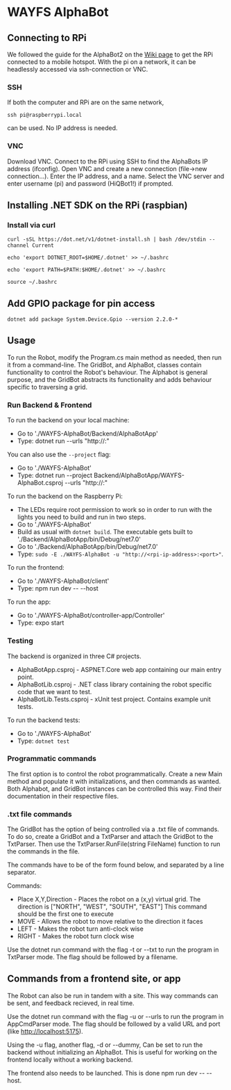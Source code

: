 # WAYFS AlphaBot

## Connecting to RPi
We followed the guide for the AlphaBot2 on the [Wiki page](https://hiq365.atlassian.net/wiki/spaces/Labbet/pages/18055489/Robot) to get the RPi connected to a mobile hotspot. With the pi on a network, it can be headlessly accessed via ssh-connection or VNC.

### SSH
If both the computer and RPi are on the same network,
```console
ssh pi@raspberrypi.local
```
can be used. No IP address is needed.

### VNC
Download VNC. Connect to the RPi using SSH to find the AlphaBots IP address (ifconfig). Open VNC and create a new connection (file->new connection...). Enter the IP address, and a name. Select the VNC server and enter username (pi) and password (HiQBot1!) if prompted.

## Installing .NET SDK on the RPi (raspbian)

### Install via curl
```console
curl -sSL https://dot.net/v1/dotnet-install.sh | bash /dev/stdin --channel Current
```

```console
echo 'export DOTNET_ROOT=$HOME/.dotnet' >> ~/.bashrc
```

```console
echo 'export PATH=$PATH:$HOME/.dotnet' >> ~/.bashrc
```

```console
source ~/.bashrc
```

## Add GPIO package for pin access

```console
dotnet add package System.Device.Gpio --version 2.2.0-*
```

## Usage

To run the Robot, modify the Program.cs main method as needed, then run it from a command-line.
The GridBot, and AlphaBot, classes contain functionality to control the Robot's behaviour.
The Alphabot is general purpose, and the GridBot abstracts its functionality and adds behaviour specific to traversing a grid.

### Run Backend & Frontend

To run the backend on your local machine:
* Go to './WAYFS-AlphaBot/Backend/AlphaBotApp'
* Type: dotnet run --urls "http://<rpi-ip-address>:<port>"

You can also use the `--project` flag:
* Go to './WAYFS-AlphaBot'
* Type: dotnet run --project Backend/AlphaBotApp/WAYFS-AlphaBot.csproj --urls "http://<rpi-ip-address>:<port>"

To run the backend on the Raspberry Pi:
* The LEDs require root permission to work so in order to run with the lights you need to build and run in two steps.
* Go to './WAYFS-AlphaBot'
* Build as usual with `dotnet build`. The executable gets built to './Backend/AlphaBotApp/bin/Debug/net7.0'
* Go to './Backend/AlphaBotApp/bin/Debug/net7.0'
* Type: `sudo -E ./WAYFS-AlphaBot -u "http://<rpi-ip-address>:<port>"`.

To run the frontend:
* Go to './WAYFS-AlphaBot/client'
* Type: npm run dev -- --host

To run the app:
* Go to './WAYFS-AlphaBot/controller-app/Controller'
* Type: expo start

### Testing

The backend is organized in three C# projects.
* AlphaBotApp.csproj - ASPNET.Core web app containing our main entry point.
* AlphaBotLib.csproj - .NET class library containing the robot specific code that we want to test.
* AlphaBotLib.Tests.csproj - xUnit test project. Contains example unit tests.

To run the backend tests:
* Go to './WAYFS-AlphaBot'
* Type: `dotnet test`

### Programmatic commands
The first option is to control the robot programmatically. Create a new Main method and populate it with initializations, and then commands as wanted. Both Alphabot, and GridBot instances can be controlled this way.
Find their documentation in their respective files.

### .txt file commands
The GridBot has the option of being controlled via a .txt file of commands.
To do so, create a GridBot and a TxtParser and attach the GridBot to the TxtParser.
Then use the TxtParser.RunFile(string FileName) function to run the commands in the file.

The commands have to be of the form found below, and separated by a line separator.

Commands:
* Place X,Y,Direction - Places the robot on a (x,y) virtual grid. The direction is ["NORTH", "WEST", "SOUTH", "EAST"] This command should be the first one to execute
* MOVE - Allows the robot to move relative to the direction it faces
* LEFT - Makes the robot turn anti-clock wise
* RIGHT - Makes the robot turn clock wise

Use the dotnet run command with the flag -t or --txt to run the program in TxtParser mode. The flag should be followed by a filename.

## Commands from a frontend site, or app
The Robot can also be run in tandem with a site. This way commands can be sent, and feedback recieved, in real time.

Use the dotnet run command with the flag -u or --urls to run the program in AppCmdParser mode. The flag should be followed by a valid URL and port (like <http://localhost:5175>).

Using the -u flag, another flag, -d or --dummy, Can be set to run the backend without initializing an AlphaBot. This is useful for working on the frontend locally without a working backend.

The frontend also needs to be launched. This is done npm run dev -- --host.